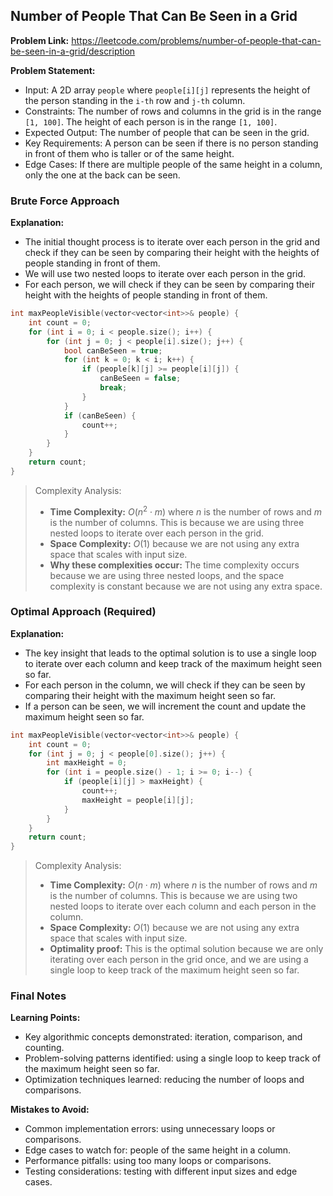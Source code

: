 ## Number of People That Can Be Seen in a Grid

**Problem Link:** https://leetcode.com/problems/number-of-people-that-can-be-seen-in-a-grid/description

**Problem Statement:**
- Input: A 2D array `people` where `people[i][j]` represents the height of the person standing in the `i-th` row and `j-th` column.
- Constraints: The number of rows and columns in the grid is in the range `[1, 100]`. The height of each person is in the range `[1, 100]`.
- Expected Output: The number of people that can be seen in the grid.
- Key Requirements: A person can be seen if there is no person standing in front of them who is taller or of the same height.
- Edge Cases: If there are multiple people of the same height in a column, only the one at the back can be seen.

### Brute Force Approach

**Explanation:**
- The initial thought process is to iterate over each person in the grid and check if they can be seen by comparing their height with the heights of people standing in front of them.
- We will use two nested loops to iterate over each person in the grid.
- For each person, we will check if they can be seen by comparing their height with the heights of people standing in front of them.

```cpp
int maxPeopleVisible(vector<vector<int>>& people) {
    int count = 0;
    for (int i = 0; i < people.size(); i++) {
        for (int j = 0; j < people[i].size(); j++) {
            bool canBeSeen = true;
            for (int k = 0; k < i; k++) {
                if (people[k][j] >= people[i][j]) {
                    canBeSeen = false;
                    break;
                }
            }
            if (canBeSeen) {
                count++;
            }
        }
    }
    return count;
}
```

> Complexity Analysis:
> - **Time Complexity:** $O(n^2 \cdot m)$ where $n$ is the number of rows and $m$ is the number of columns. This is because we are using three nested loops to iterate over each person in the grid.
> - **Space Complexity:** $O(1)$ because we are not using any extra space that scales with input size.
> - **Why these complexities occur:** The time complexity occurs because we are using three nested loops, and the space complexity is constant because we are not using any extra space.

### Optimal Approach (Required)

**Explanation:**
- The key insight that leads to the optimal solution is to use a single loop to iterate over each column and keep track of the maximum height seen so far.
- For each person in the column, we will check if they can be seen by comparing their height with the maximum height seen so far.
- If a person can be seen, we will increment the count and update the maximum height seen so far.

```cpp
int maxPeopleVisible(vector<vector<int>>& people) {
    int count = 0;
    for (int j = 0; j < people[0].size(); j++) {
        int maxHeight = 0;
        for (int i = people.size() - 1; i >= 0; i--) {
            if (people[i][j] > maxHeight) {
                count++;
                maxHeight = people[i][j];
            }
        }
    }
    return count;
}
```

> Complexity Analysis:
> - **Time Complexity:** $O(n \cdot m)$ where $n$ is the number of rows and $m$ is the number of columns. This is because we are using two nested loops to iterate over each column and each person in the column.
> - **Space Complexity:** $O(1)$ because we are not using any extra space that scales with input size.
> - **Optimality proof:** This is the optimal solution because we are only iterating over each person in the grid once, and we are using a single loop to keep track of the maximum height seen so far.

### Final Notes

**Learning Points:**
- Key algorithmic concepts demonstrated: iteration, comparison, and counting.
- Problem-solving patterns identified: using a single loop to keep track of the maximum height seen so far.
- Optimization techniques learned: reducing the number of loops and comparisons.

**Mistakes to Avoid:**
- Common implementation errors: using unnecessary loops or comparisons.
- Edge cases to watch for: people of the same height in a column.
- Performance pitfalls: using too many loops or comparisons.
- Testing considerations: testing with different input sizes and edge cases.